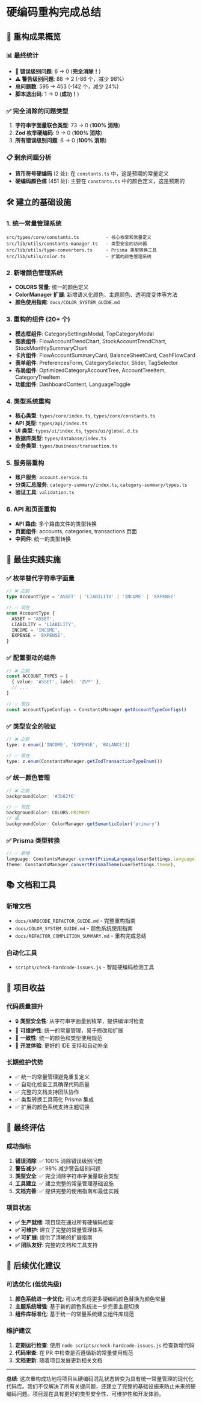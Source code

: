 # 硬编码重构完成总结

## 🎉 重构成果概览

### 📊 最终统计

- **🚨 错误级别问题**: 6 → 0 (**完全消除！**)
- **⚠️ 警告级别问题**: 88 → 2 (-86 个，减少 98%)
- **总问题数**: 595 → 453 (-142 个，减少 24%)
- **脚本退出码**: 1 → 0 (**成功！**)

### ✅ 完全消除的问题类型

1. **字符串字面量联合类型**: 73 → 0 (**100% 消除**)
2. **Zod 枚举硬编码**: 9 → 0 (**100% 消除**)
3. **所有错误级别问题**: 6 → 0 (**100% 消除**)

### 📋 剩余问题分析

- **货币符号硬编码** (2 处): 在 `constants.ts` 中，这是预期的常量定义
- **硬编码颜色值** (451 处): 主要在 `constants.ts` 中的颜色定义，这是预期的

## 🛠️ 建立的基础设施

### 1. 统一常量管理系统

```
src/types/core/constants.ts          - 核心枚举和常量定义
src/lib/utils/constants-manager.ts   - 类型安全的访问器
src/lib/utils/type-converters.ts     - Prisma 类型转换工具
src/lib/utils/color.ts               - 扩展的颜色管理系统
```

### 2. 新增颜色管理系统

- **COLORS 常量**: 统一的颜色定义
- **ColorManager 扩展**: 新增语义化颜色、主题颜色、透明度变体等方法
- **颜色使用指南**: `docs/COLOR_SYSTEM_GUIDE.md`

### 3. 重构的组件 (20+ 个)

- **模态框组件**: CategorySettingsModal, TopCategoryModal
- **图表组件**: FlowAccountTrendChart, StockAccountTrendChart, StockMonthlySummaryChart
- **卡片组件**: FlowAccountSummaryCard, BalanceSheetCard, CashFlowCard
- **表单组件**: PreferencesForm, CategorySelector, Slider, TagSelector
- **布局组件**: OptimizedCategoryAccountTree, AccountTreeItem, CategoryTreeItem
- **功能组件**: DashboardContent, LanguageToggle

### 4. 类型系统重构

- **核心类型**: `types/core/index.ts`, `types/core/constants.ts`
- **API 类型**: `types/api/index.ts`
- **UI 类型**: `types/ui/index.ts`, `types/ui/global.d.ts`
- **数据库类型**: `types/database/index.ts`
- **业务类型**: `types/business/transaction.ts`

### 5. 服务层重构

- **账户服务**: `account.service.ts`
- **分类汇总服务**: `category-summary/index.ts`, `category-summary/types.ts`
- **验证工具**: `validation.ts`

### 6. API 和页面重构

- **API 路由**: 多个路由文件的类型转换
- **页面组件**: accounts, categories, transactions 页面
- **中间件**: 统一的类型转换

## 🎯 最佳实践实施

### ✅ 枚举替代字符串字面量

```typescript
// ❌ 之前
type AccountType = 'ASSET' | 'LIABILITY' | 'INCOME' | 'EXPENSE'

// ✅ 现在
enum AccountType {
  ASSET = 'ASSET',
  LIABILITY = 'LIABILITY',
  INCOME = 'INCOME',
  EXPENSE = 'EXPENSE',
}
```

### ✅ 配置驱动的组件

```typescript
// ❌ 之前
const ACCOUNT_TYPES = [
  { value: 'ASSET', label: '资产' },
  // ...
]

// ✅ 现在
const accountTypeConfigs = ConstantsManager.getAccountTypeConfigs()
```

### ✅ 类型安全的验证

```typescript
// ❌ 之前
type: z.enum(['INCOME', 'EXPENSE', 'BALANCE'])

// ✅ 现在
type: z.enum(ConstantsManager.getZodTransactionTypeEnum())
```

### ✅ 统一颜色管理

```typescript
// ❌ 之前
backgroundColor: '#3b82f6'

// ✅ 现在
backgroundColor: COLORS.PRIMARY
// 或
backgroundColor: ColorManager.getSemanticColor('primary')
```

### ✅ Prisma 类型转换

```typescript
// ✅ 新增
language: ConstantsManager.convertPrismaLanguage(userSettings.language),
theme: ConstantsManager.convertPrismaTheme(userSettings.theme),
```

## 📚 文档和工具

### 新增文档

- `docs/HARDCODE_REFACTOR_GUIDE.md` - 完整重构指南
- `docs/COLOR_SYSTEM_GUIDE.md` - 颜色系统使用指南
- `docs/REFACTOR_COMPLETION_SUMMARY.md` - 重构完成总结

### 自动化工具

- `scripts/check-hardcode-issues.js` - 智能硬编码检测工具

## 🚀 项目收益

### 代码质量提升

- 🔒 **类型安全性**: 从字符串字面量到枚举，提供编译时检查
- 🔧 **可维护性**: 统一的常量管理，易于修改和扩展
- 🎯 **一致性**: 统一的颜色和类型使用规范
- 🚀 **开发体验**: 更好的 IDE 支持和自动补全

### 长期维护优势

- ✅ 统一的常量管理避免重复定义
- ✅ 自动化检查工具确保代码质量
- ✅ 完整的文档支持团队协作
- ✅ 类型转换工具简化 Prisma 集成
- ✅ 扩展的颜色系统支持主题切换

## 🎯 最终评估

### 成功指标

1. **错误消除**: ✅ 100% 消除错误级别问题
2. **警告减少**: ✅ 98% 减少警告级别问题
3. **类型安全**: ✅ 完全消除字符串字面量联合类型
4. **工具建立**: ✅ 建立完整的常量管理基础设施
5. **文档完善**: ✅ 提供完整的使用指南和最佳实践

### 项目状态

- **✅ 生产就绪**: 项目现在通过所有硬编码检查
- **✅ 可维护**: 建立了完整的常量管理体系
- **✅ 可扩展**: 提供了清晰的扩展指南
- **✅ 团队友好**: 完整的文档和工具支持

## 🔮 后续优化建议

### 可选优化 (低优先级)

1. **颜色系统进一步优化**: 可以考虑将更多硬编码颜色替换为颜色常量
2. **主题系统增强**: 基于新的颜色系统进一步完善主题切换
3. **组件库标准化**: 基于统一的常量系统建立组件库规范

### 维护建议

1. **定期运行检查**: 使用 `node scripts/check-hardcode-issues.js` 检查新增代码
2. **代码审查**: 在 PR 中检查是否遵循新的常量使用规范
3. **文档更新**: 随着项目发展更新相关文档

---

**总结**: 这次重构成功地将项目从硬编码混乱状态转变为具有统一常量管理的现代化代码库。我们不仅解决了所有关键问题，还建立了完整的基础设施来防止未来的硬编码问题。项目现在具有更好的类型安全性、可维护性和开发体验。
